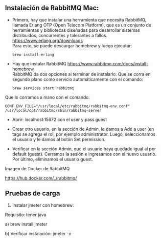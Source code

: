 ## Instalación de RabbitMQ Mac:

* Primero, hay que instalar una herramienta que necesita RabbitMQ, llamada Erlang OTP (Open Telecom Platform), que es un conjunto de herramientas y bibliotecas diseñadas para desarrollar sistemas distribuidos, concurrentes y tolerantes a fallos.
https://www.erlang.org/downloads <br>
Para esto, se puede descargar homebrew y luego ejecutar: 


  ```
  brew install erlang
  ```
 
* Hay que instalar RabbitMQ
https://www.rabbitmq.com/docs/install-homebrew <br>
RabbitMQ da dos opciones al terminar de instalarlo:
Que se corra en segundo plano como servicio automáticamente con el comando:


  ```
  brew services start rabbitmq
  ```

Que lo corramos a mano con el comando:

  ```
CONF_ENV_FILE="/usr/local/etc/rabbitmq/rabbitmq-env.conf" /usr/local/opt/rabbitmq/sbin/rabbitmq-server
  ```
* Abrir: localhost:15672 con el user y pass guest

* Crear otro usuario, en la sección de Admin, le damos a Add a user (en tags se agrega el rol, por ejemplo administrator.
Luego, seleccionamos el usuario y le damos al botón Set permission. 

* Verificar en la sección Admin, que el usuario haya quedado igual al por default (guest). Cerramos la sesión e ingresamos con el nuevo usuario.
Por último, eliminamos el usuario guest.

Imagen de Docker de RabbitMQ

https://hub.docker.com/_/rabbitmq/ 

## Pruebas de carga

1. Instalar jmeter con homebrew: 

Requisito: tener java

a) brew install jmeter

b) Verificar instalación: jmeter -v

